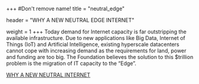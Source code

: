 +++
#Don't remove name!
title = "neutral_edge"

header = "WHY A NEW NEUTRAL EDGE INTERNET"

weight = 1
+++
Today demand for Internet capacity is far outstripping the available infrastructure.
Due to new applications like Big Data, Internet of Things (IoT) and Artificial Intelligence,
existing hyperscale datacenters cannot cope with increasing demand
as the requirements for land, power and funding are too big.  The Foundation believes
the solution to this $trillion problem is the migration of IT capacity to the “Edge”.

[WHY A NEW NEUTRAL INTERNET](/information/need-for-new-neutral-internet/)
